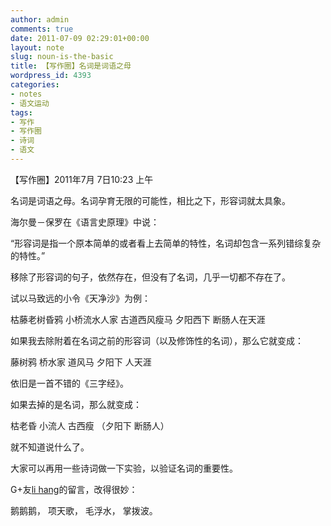 ```yaml
---
author: admin
comments: true
date: 2011-07-09 02:29:01+00:00
layout: note
slug: noun-is-the-basic
title: 【写作圈】名词是词语之母
wordpress_id: 4393
categories:
- notes
- 语文运动
tags:
- 写作
- 写作圈
- 诗词
- 语文
---
```


【写作圈】2011年7月 7日10:23 上午

名词是词语之母。名词孕育无限的可能性，相比之下，形容词就太具象。

海尔曼－保罗在《语言史原理》中说：

“形容词是指一个原本简单的或者看上去简单的特性，名词却包含一系列错综复杂的特性。”

移除了形容词的句子，依然存在，但没有了名词，几乎一切都不存在了。

试以马致远的小令《天净沙》为例：

枯藤老树昏鸦
小桥流水人家
古道西风瘦马
夕阳西下
断肠人在天涯

如果我去除附着在名词之前的形容词（以及修饰性的名词），那么它就变成：

藤树鸦
桥水家
道风马
夕阳下
人天涯

依旧是一首不错的《三字经》。

如果去掉的是名词，那么就变成：

枯老昏
小流人
古西瘦
（夕阳下
断肠人）

就不知道说什么了。

大家可以再用一些诗词做一下实验，以验证名词的重要性。

G+友[li hang](https://plus.google.com/108476415966201957648)的留言，改得很妙：

鹅鹅鹅，
项天歌，
毛浮水，
掌拨波。


